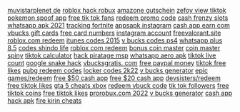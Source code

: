 <a href="https://lookerstudio.google.com/reporting/41019ce3-3a83-43c7-af4e-3e75d563d69a/page/DjD">muvistarplenet de</a>
<a href="https://lookerstudio.google.com/reporting/03ae120d-fc3d-4c13-a4f0-c78db97b2dda/page/0mTDD">roblox hack robux</a>
<a href="https://lookerstudio.google.com/reporting/6e76b97e-0a34-4fa3-9686-a04be5d2c453/page/ShhED">amazone gutschein</a>
<a href="https://lookerstudio.google.com/reporting/19f2b49e-180c-4f04-8fb4-335f3224e10a?s=srWPtOK6z38">zefoy view tiktok</a>
<a href="https://lookerstudio.google.com/reporting/5c5776b2-c32b-43d3-9ef2-4748eb024a80/page/DjD">pokemon spoof app</a>
<a href="https://lookerstudio.google.com/reporting/4ebc9f2c-198a-4142-9287-a554b01e782d/page/DjD">free tik tok fans</a>
<a href="https://lookerstudio.google.com/s/hBpIrDXlFnw">redeem promo code</a>
<a href="https://lookerstudio.google.com/s/vx0MTVnz974">cash frenzy slots</a>
<a href="https://lookerstudio.google.com/reporting/acfd3172-c7ac-4f26-af43-1174ef45f486/page/DjD">whatsapp apk 2021</a>
<a href="https://lookerstudio.google.com/reporting/0c930b29-28bc-4eed-8ae5-0f4584c61a34?s=mgCdLTYLdrA">tracking fortnite</a>
<a href="https://lookerstudio.google.com/reporting/4dc1509d-cfa4-4633-aa34-60774d5fdeaa/page/DjD">appsapk instagram</a>
<a href="https://lookerstudio.google.com/reporting/3958bee0-2aa8-4240-bc69-957f9f2ebd68/page/DjD">cash app earn com</a>
<a href="https://lookerstudio.google.com/reporting/5df43901-1ed8-4354-bee0-f4c1041361b2/page/DjD">vbucks gift cards</a>
<a href="https://lookerstudio.google.com/reporting/7d9fbb90-fd10-49cb-847d-a8dee10e6db0/page/DjD">free card numbers</a>
<a href="https://lookerstudio.google.com/reporting/47878ce3-9c78-4c44-9769-9a2990b865af/page/WsTDD">instagram account</a>
<a href="https://lookerstudio.google.com/u/0/reporting/af361d5b-00ac-450d-806e-d405058bfb91/page/YoTDD">freevalorant.site</a>
<a href="https://lookerstudio.google.com/reporting/37f763c6-3888-4c6f-a737-16d02065d568?s=sqmcNHPA4PM">roblox.com redeem</a>
<a href="https://lookerstudio.google.com/reporting/49015a74-8f07-420d-9d55-5d87b6462c56/page/DjD">itunes codes 2015</a>
<a href="https://lookerstudio.google.com/reporting/26922708-6bea-451f-b4f8-b34e4bf65ca5/page/DjD">v bucks codes ps4</a>
<a href="https://lookerstudio.google.com/reporting/3e086f2f-cf84-4daa-ab9d-fd00101bcde5/page/DjD">whatsapp plus 8.5</a>
<a href="https://lookerstudio.google.com/reporting/170bd2f5-f8c0-4866-8ed3-ec8ee1e30abf/page/fsS9C">codes shindo life</a>
<a href="https://lookerstudio.google.com/reporting/1a370650-f2eb-4120-8465-92ff90b1e2fa/page/DjD">roblox com redeem</a>
<a href="https://lookerstudio.google.com/reporting/7dab775d-5149-4484-95e5-9ecab508a6c0/page/DjD">bonus coin master</a>
<a href="https://lookerstudio.google.com/reporting/db96038c-65a9-470d-8db5-5835cdf11e9b/page/DjD">coin master spiny</a>
<a href="https://lookerstudio.google.com/reporting/2f28f509-fca1-4cb8-ab9c-4ec57a022987/page/OD2AD">tiktok calculator</a>
<a href="https://lookerstudio.google.com/reporting/dc0caf35-8045-4125-a365-921e931f4f59/page/DjD">hack piratage msp</a>
<a href="https://lookerstudio.google.com/reporting/1bb91df6-8c8f-4c2f-9184-4b3bf3e4b031/page/DjD">whatsapp aero apk</a>
<a href="https://lookerstudio.google.com/reporting/2cb5ce73-4258-477e-b3b6-81bddcaeba5f/page/OD2AD">tiktok live count</a>
<a href="https://lookerstudio.google.com/s/oZvKX5XXXSQ">google snake hack</a>
<a href="https://lookerstudio.google.com/reporting/3f18b5bc-af2b-4d0b-b17e-04bd712b2405?s=o765RG7B178">vbucksgratis. com</a>
<a href="https://lookerstudio.google.com/reporting/0286d0a0-eb72-43aa-aa70-9c3d69e0edb9/page/WqoDD">free paypal money</a>
<a href="https://lookerstudio.google.com/reporting/02d6b616-d679-4f6d-8531-d5f1e79194b0/page/GmwCD">tiktok free likes</a>
<a href="https://lookerstudio.google.com/reporting/02f29061-c3f5-45e7-b185-9a7b88e88358/page/JqoDD">pubg redeem codes</a>
<a href="https://lookerstudio.google.com/reporting/3c8e70b2-19db-48c4-80f1-589270cee8f2/page/i5pDD">locker codes 2k22</a>
<a href="https://lookerstudio.google.com/reporting/07852b50-7765-4f39-b0e0-6762b628b386/page/cupDD">v bucks generator</a>
<a href="https://lookerstudio.google.com/reporting/1232795d-17a1-4a12-a65b-2b2bc0aacd5d/page/DjD">epic games/redeem</a>
<a href="https://lookerstudio.google.com/reporting/209af781-4868-4087-b492-26ae7cc3bc6c/page/q2nED">free $50 cash app</a>
<a href="https://lookerstudio.google.com/reporting/13b807f2-a696-4e98-ab7f-1c9daf581f37/page/3snED">free $20 cash app</a>
<a href="https://lookerstudio.google.com/reporting/149dcaaa-9298-4582-98f1-878b3d5462cd/page/7YR9C">devsisters/redeem</a>
<a href="https://lookerstudio.google.com/reporting/16a781a6-a75b-4414-8ed4-e2f147d6404a/page/aWgDD">free tiktok likes</a>
<a href="https://lookerstudio.google.com/reporting/40b3daf9-f442-4dc2-aa3d-10a4063730b9/page/rjpDD">gta 5 cheats xbox</a>
<a href="https://lookerstudio.google.com/reporting/2af3d207-0c93-488b-9fba-fc7dc367ed71/page/DjD">redeem vbuck code</a>
<a href="https://lookerstudio.google.com/reporting/4f17c3b6-f075-400c-a68f-95b399531f23/page/DjD">tik tok followers</a>
<a href="https://lookerstudio.google.com/reporting/4f5dc562-c323-475e-8097-568de754a64c/page/z9fDD">free tiktok coins</a>
<a href="https://lookerstudio.google.com/reporting/4b7235a8-cb44-417a-b6f2-471f273fd013/page/0WgDD">free tiktok likes</a>
<a href="https://lookerstudio.google.com/reporting/616a7343-b17a-41c2-a1ed-2d35a5f4cfd9/page/DjD">prorobux.com 2022</a>
<a href="https://lookerstudio.google.com/reporting/70da7919-bfd5-48fe-a352-f66c9444664f/page/aupDD">v bucks generator</a>
<a href="https://lookerstudio.google.com/reporting/5ed516de-ce8b-4736-9318-e6c6fd21abd9/page/fkwAD">cash app hack apk</a>
<a href="https://lookerstudio.google.com/reporting/53e93faf-d028-41f8-aa43-7e957d397f1e/page/DjD">fire kirin cheats</a>
